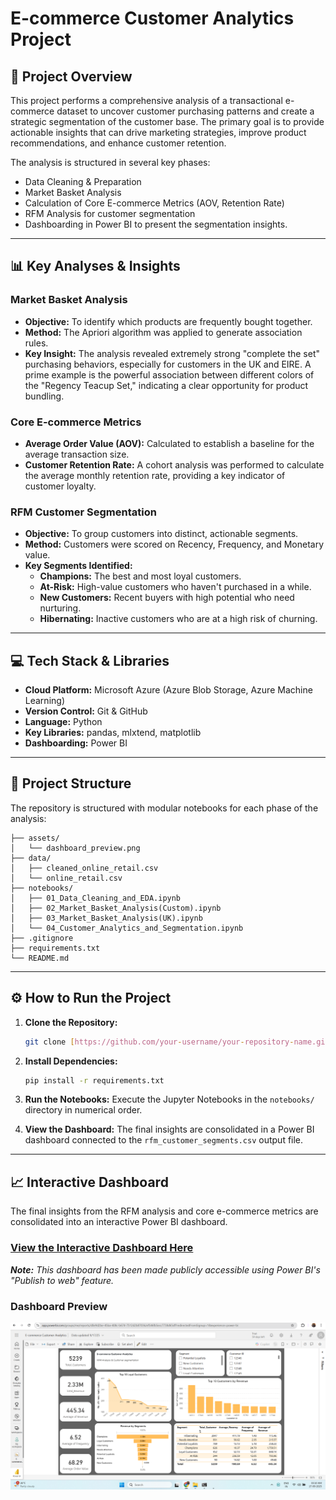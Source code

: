 # E-commerce Customer Analytics Project

## 🚀 Project Overview

This project performs a comprehensive analysis of a transactional e-commerce dataset to uncover customer purchasing patterns and create a strategic segmentation of the customer base. The primary goal is to provide actionable insights that can drive marketing strategies, improve product recommendations, and enhance customer retention.

The analysis is structured in several key phases:
* Data Cleaning & Preparation
* Market Basket Analysis
* Calculation of Core E-commerce Metrics (AOV, Retention Rate)
* RFM Analysis for customer segmentation
* Dashboarding in Power BI to present the segmentation insights.

---

## 📊 Key Analyses & Insights

### Market Basket Analysis
* **Objective:** To identify which products are frequently bought together.
* **Method:** The Apriori algorithm was applied to generate association rules.
* **Key Insight:** The analysis revealed extremely strong "complete the set" purchasing behaviors, especially for customers in the UK and EIRE. A prime example is the powerful association between different colors of the "Regency Teacup Set," indicating a clear opportunity for product bundling.

### Core E-commerce Metrics
* **Average Order Value (AOV):** Calculated to establish a baseline for the average transaction size.
* **Customer Retention Rate:** A cohort analysis was performed to calculate the average monthly retention rate, providing a key indicator of customer loyalty.

### RFM Customer Segmentation
* **Objective:** To group customers into distinct, actionable segments.
* **Method:** Customers were scored on Recency, Frequency, and Monetary value.
* **Key Segments Identified:**
    * **Champions:** The best and most loyal customers.
    * **At-Risk:** High-value customers who haven't purchased in a while.
    * **New Customers:** Recent buyers with high potential who need nurturing.
    * **Hibernating:** Inactive customers who are at a high risk of churning.

---

## 💻 Tech Stack & Libraries

* **Cloud Platform:** Microsoft Azure (Azure Blob Storage, Azure Machine Learning)
* **Version Control:** Git & GitHub
* **Language:** Python
* **Key Libraries:** pandas, mlxtend, matplotlib
* **Dashboarding:** Power BI

---

## 📁 Project Structure

The repository is structured with modular notebooks for each phase of the analysis:

```
├── assets/
│   └── dashboard_preview.png
├── data/
│   ├── cleaned_online_retail.csv
│   └── online_retail.csv
├── notebooks/
│   ├── 01_Data_Cleaning_and_EDA.ipynb
│   ├── 02_Market_Basket_Analysis(Custom).ipynb
│   ├── 03_Market_Basket_Analysis(UK).ipynb
│   └── 04_Customer_Analytics_and_Segmentation.ipynb
├── .gitignore
├── requirements.txt
└── README.md
```

---

## ⚙️ How to Run the Project

1.  **Clone the Repository:**
    ```bash
    git clone [https://github.com/your-username/your-repository-name.git](https://github.com/your-username/your-repository-name.git)
    ```
2.  **Install Dependencies:**
    ```bash
    pip install -r requirements.txt
    ```
3.  **Run the Notebooks:**
    Execute the Jupyter Notebooks in the `notebooks/` directory in numerical order.

4.  **View the Dashboard:**
    The final insights are consolidated in a Power BI dashboard connected to the `rfm_customer_segments.csv` output file.
---

## 📈 Interactive Dashboard

The final insights from the RFM analysis and core e-commerce metrics are consolidated into an interactive Power BI dashboard.

### [View the Interactive Dashboard Here](https://app.powerbi.com/view?r=eyJrIjoiNjNiYWE5YTItMWE5YS00NWY2LTk0MTYtMmY0NjQxNjNmNzZjIiwidCI6ImVhOGFhNDU2LThhMjUtNGNjMy1iZmVlLTAzN2Q4OWM5ZWQ1MSJ9)

*__Note:__ This dashboard has been made publicly accessible using Power BI's "Publish to web" feature.*

### Dashboard Preview

![Dashboard Preview](assets/dashboard_preview.png)
